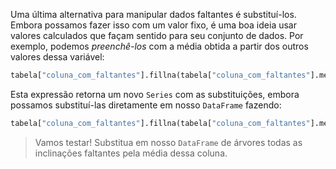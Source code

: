 Uma última alternativa para manipular dados faltantes é substituí-los. Embora possamos fazer isso com um valor fixo, é uma boa ideia usar valores calculados que façam sentido para seu conjunto de dados. Por exemplo, podemos _preenchê-los_ com a média obtida a partir dos outros valores dessa variável:


```python
tabela["coluna_com_faltantes"].fillna(tabela["coluna_com_faltantes"].mean())
```

Esta expressão retorna um novo `Series` com as substituições, embora possamos substituí-las diretamente em nosso `DataFrame` fazendo:


```python
tabela["coluna_com_faltantes"].fillna(tabela["coluna_com_faltantes"].mean(), inplace=True)
```

> Vamos testar! Substitua em nosso `DataFrame` de árvores todas as inclinações faltantes pela média dessa coluna. 
